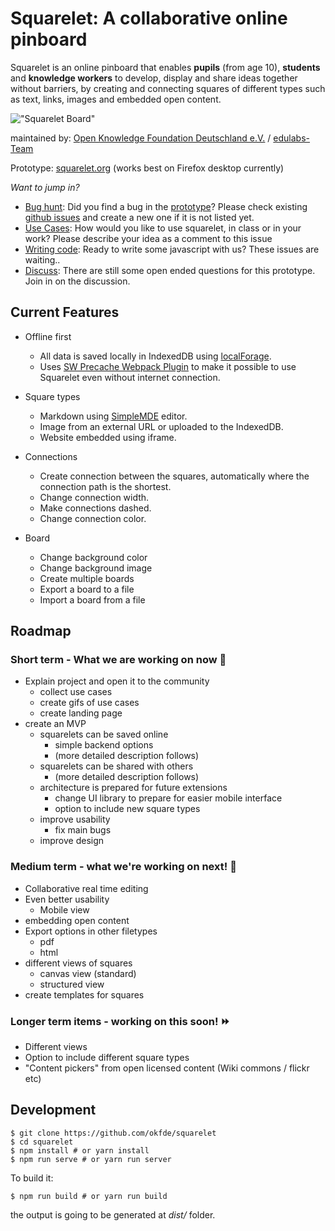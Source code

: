 # Squarelet: A collaborative online pinboard

Squarelet is an online pinboard that enables **pupils** (from age 10), **students** and **knowledge workers** to develop, display and share ideas together without barriers, by creating and connecting squares of different types such as text, links, images and embedded open content.

!["Squarelet Board"](https://edulabs.de/assets/img/static/squarelet.png)

maintained by: [Open Knowledge Foundation Deutschland e.V.](https://www.okfn.de) / [edulabs-Team](https://edulabs.de/)

Prototype: [squarelet.org](https://squarelet.org) (works best on Firefox desktop currently)

*Want to jump in?*
* [Bug hunt](https://github.com/okfde/squarelet/issues/): Did you find a bug in the [prototype](https://squarelet.org)? Please check existing [github issues](https://github.com/okfde/squarelet/issues/) and create a new one if it is not listed yet.
* [Use Cases](): How would you like to use squarelet, in class or in your work? Please describe your idea as a comment to this issue
* [Writing code](https://github.com/okfde/squarelet/labels/development): Ready to write some javascript with us? These issues are waiting..
* [Discuss](https://github.com/okfde/squarelet/labels/question): There are still some open ended questions for this prototype. Join in on the discussion.

## Current Features
 * Offline first
    * All data is saved locally in IndexedDB using [localForage](https://localforage.github.io/localForage/).
    * Uses [SW Precache Webpack Plugin](https://github.com/goldhand/sw-precache-webpack-plugin) to make it possible to use Squarelet even without internet connection.

 * Square types
    * Markdown using [SimpleMDE](https://simplemde.com/) editor.
    * Image from an external URL or uploaded to the IndexedDB.
    * Website embedded using iframe.
  
 * Connections
    * Create connection between the squares, automatically where the connection path is the shortest.
    * Change connection width.
    * Make connections dashed.
    * Change connection color.
 * Board
    * Change background color
    * Change background image
    * Create multiple boards
    * Export a board to a file
    * Import a board from a file

## Roadmap
### Short term - What we are working on now :tada:
* Explain project and open it to the community 
	* collect use cases
	* create gifs of use cases
	* create landing page
* create an MVP
	* squarelets can be saved online 
	    * simple backend options
		* (more detailed description follows)
	* squarelets can be shared with others
		* (more detailed description follows)
	* architecture is prepared for future extensions
		* change UI library to prepare for easier mobile interface
		* option to include new square types
	* improve usability
		*  fix main bugs
	* improve design
	

### Medium term - what we're working on next! :art:
* Collaborative real time editing
* Even better usability
    * Mobile view
* embedding open content
* Export options in other filetypes
    * pdf
    * html
* different views of squares
    * canvas view (standard)
    * structured view
* create templates for squares


### Longer term items - working on this soon! :fast_forward: 
* Different views
* Option to include different square types
* "Content pickers" from open licensed content (Wiki commons / flickr etc)

## Development
 
 ```
 $ git clone https://github.com/okfde/squarelet
 $ cd squarelet
 $ npm install # or yarn install
 $ npm run serve # or yarn run server
 ```
 
 To build it:
 
 ```
 $ npm run build # or yarn run build
 ```
 
 the output is going to be generated at _dist/_ folder.
